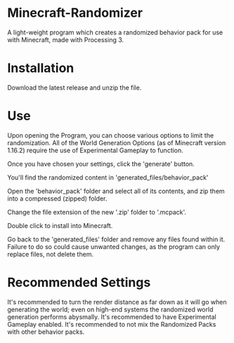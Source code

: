 # Minecraft-Randomizer
A light-weight program which creates a randomized behavior pack for use with Minecraft, made with Processing 3.

# Installation
Download the latest release and unzip the file. 

# Use
Upon opening the Program, you can choose various options to limit the randomization.
All of the World Generation Options (as of Minecraft version 1.16.2) require the use of Experimental Gameplay to function.

Once you have chosen your settings, click the 'generate' button.

You'll find the randomized content in 'generated_files/behavior_pack'

Open the 'behavior_pack' folder and select all of its contents, and zip them into a compressed (zipped) folder.

Change the file extension of the new '.zip' folder to '.mcpack'.

Double click to install into Minecraft.

Go back to the 'generated_files' folder and remove any files found within it. Failure to do so could cause unwanted changes, as the program can only replace files, not delete them.

# Recommended Settings
It's recommended to turn the render distance as far down as it will go when generating the world; even on high-end systems the randomized world generation performs abysmally.
It's recommended to have Experimental Gameplay enabled.
It's recommended to not mix the Randomized Packs with other behavior packs.
